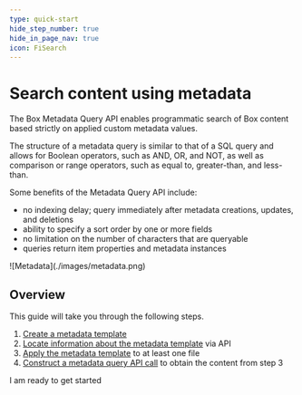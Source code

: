 ```yaml
---
type: quick-start
hide_step_number: true
hide_in_page_nav: true
icon: FiSearch
---
```


# Search content using metadata

The Box Metadata Query API enables programmatic search of Box content based
strictly on applied custom metadata values.

The structure of a metadata query is similar to that of a SQL query and allows
for Boolean operators, such as AND, OR, and NOT, as well as comparison or range
operators, such as equal to, greater-than, and less-than.

Some benefits of the Metadata Query API include:

* no indexing delay; query immediately after metadata creations, updates, and deletions
* ability to specify a sort order by one or more fields
* no limitation on the number of characters that are queryable
* queries return item properties and metadata instances

<ImageFrame center>
    ![Metadata](./images/metadata.png)
</ImageFrame>

## Overview

This guide will take you through the following steps.

1. [Create a metadata template][stepone]
2. [Locate information about the metadata template][steptwo] via API
3. [Apply the metadata template][stepthree] to at least one file
4. [Construct a metadata query API call][stepfour] to obtain the content from step 3

<Next>
  I am ready to get started
</Next>

[stepone]: g://search/quick-start/create-metadata-template
[steptwo]: g://search/quick-start/locate-template-info
[stepthree]: g://search/quick-start/apply-template-to-file
[stepfour]: g://search/quick-start/metadata-query-api
